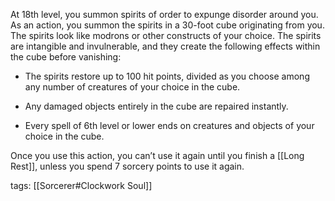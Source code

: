 At 18th level, you summon spirits of order to expunge disorder around you. As an action, you summon the spirits in a 30-foot cube originating from you. The spirits look like modrons or other constructs of your choice. The spirits are intangible and invulnerable, and they create the following effects within the cube before vanishing:

-   The spirits restore up to 100 hit points, divided as you choose among any number of creatures of your choice in the cube.

-   Any damaged objects entirely in the cube are repaired instantly.

-   Every spell of 6th level or lower ends on creatures and objects of your choice in the cube.

Once you use this action, you can’t use it again until you finish a [[Long Rest]], unless you spend 7 sorcery points to use it again.

tags: [[Sorcerer#Clockwork Soul]]